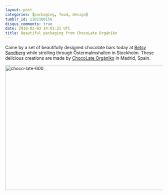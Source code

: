 ```yaml
---
layout: post
categories: [packaging, food, design]
tumblr_id: 1102100156
disqus_comments: true
date: 2010-02-03 14:01:21 UTC
title: Beautiful packaging from ChocoLate Orgániko
---
```


Came by a set of beautifully designed chocolate bars today at [Betsy Sandberg](http://www.betsychoklad.se/) while strolling through 
Östermalmshallen in Stockholm. These delicious creations are made by 
[ChocoLate Orgániko](http://www.chocolateorganiko.es/) in Madrid, Spain.

[<img src="http://farm3.static.flickr.com/2779/4327987302_49d09cf315_o.jpg" width="600" height="399" alt="choco-late-600">](http://www.chocolateorganiko.es/)
